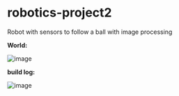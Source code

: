 # robotics-project2
Robot with sensors to follow a ball with image processing


**World:**

![image](https://user-images.githubusercontent.com/2900435/109748244-8a4cab00-7ba6-11eb-880f-0310c470b915.png)


**build log:**

![image](https://user-images.githubusercontent.com/2900435/109745544-098bb000-7ba2-11eb-8cc4-e64adfd39f42.png)

